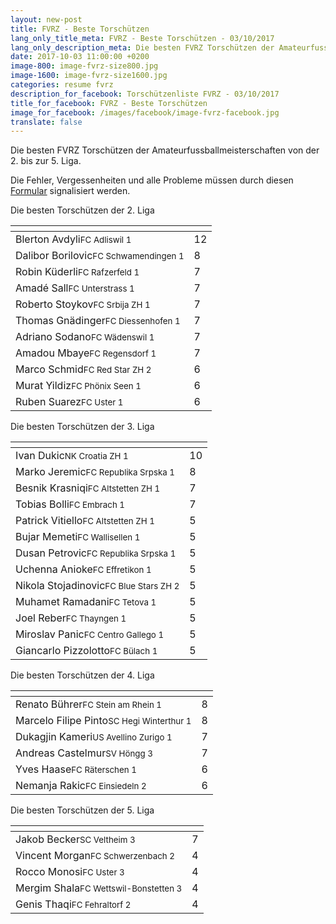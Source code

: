 ```yaml
---
layout: new-post
title: FVRZ - Beste Torschützen
lang_only_title_meta: FVRZ - Beste Torschützen - 03/10/2017
lang_only_description_meta: Die besten FVRZ Torschützen der Amateurfussballmeisterschaften von der 2. bis zur 5. Liga - 03/10/2017
date: 2017-10-03 11:00:00 +0200
image-800: image-fvrz-size800.jpg
image-1600: image-fvrz-size1600.jpg
categories: resume fvrz
description_for_facebook: Torschützenliste FVRZ - 03/10/2017
title_for_facebook: FVRZ - Beste Torschützen
image_for_facebook: /images/facebook/image-fvrz-facebook.jpg
translate: false
---
```

Die besten FVRZ Torschützen der Amateurfussballmeisterschaften von der 2. bis zur 5. Liga.

Die Fehler, Vergessenheiten und alle Probleme müssen durch diesen <a href="/formular-fehlermeldung">Formular</a> signalisiert werden.

Die besten Torschützen der 2. Liga

<table class="table"><thead><tr><th><i class="fa fa-male"></i></th><th><i class="fa fa-futbol-o"></i></th></tr></thead><tbody><tr><td>Blerton Avdyli<span class='d-block team-name'><small>FC Adliswil 1</small></span></td><td>12</td></tr><tr><td>Dalibor Borilovic<span class='d-block team-name'><small>FC Schwamendingen 1</small></span></td><td>8</td></tr><tr><td>Robin Küderli<span class='d-block team-name'><small>FC Rafzerfeld 1</small></span></td><td>7</td></tr><tr><td>Amadé Sall<span class='d-block team-name'><small>FC Unterstrass 1</small></span></td><td>7</td></tr><tr><td>Roberto Stoykov<span class='d-block team-name'><small>FC Srbija ZH 1</small></span></td><td>7</td></tr><tr><td>Thomas Gnädinger<span class='d-block team-name'><small>FC Diessenhofen 1</small></span></td><td>7</td></tr><tr><td>Adriano Sodano<span class='d-block team-name'><small>FC Wädenswil 1</small></span></td><td>7</td></tr><tr><td>Amadou Mbaye<span class='d-block team-name'><small>FC Regensdorf 1</small></span></td><td>7</td></tr><tr><td>Marco Schmid<span class='d-block team-name'><small>FC Red Star ZH 2</small></span></td><td>6</td></tr><tr><td>Murat Yildiz<span class='d-block team-name'><small>FC Phönix Seen 1</small></span></td><td>6</td></tr><tr><td>Ruben Suarez<span class='d-block team-name'><small>FC Uster 1</small></span></td><td>6</td></tr></tbody></table>

Die besten Torschützen der 3. Liga

<table class="table"><thead><tr><th><i class="fa fa-male"></i></th><th><i class="fa fa-futbol-o"></i></th></tr></thead><tbody><tr><td>Ivan Dukic<span class='d-block team-name'><small>NK Croatia ZH 1</small></span></td><td>10</td></tr><tr><td>Marko Jeremic<span class='d-block team-name'><small>FC Republika Srpska 1</small></span></td><td>8</td></tr><tr><td>Besnik Krasniqi<span class='d-block team-name'><small>FC Altstetten ZH 1</small></span></td><td>7</td></tr><tr><td>Tobias Bolli<span class='d-block team-name'><small>FC Embrach 1</small></span></td><td>7</td></tr><tr><td>Patrick Vitiello<span class='d-block team-name'><small>FC Altstetten ZH 1</small></span></td><td>5</td></tr><tr><td>Bujar Memeti<span class='d-block team-name'><small>FC Wallisellen 1</small></span></td><td>5</td></tr><tr><td>Dusan Petrovic<span class='d-block team-name'><small>FC Republika Srpska 1</small></span></td><td>5</td></tr><tr><td>Uchenna Anioke<span class='d-block team-name'><small>FC Effretikon 1</small></span></td><td>5</td></tr><tr><td>Nikola Stojadinovic<span class='d-block team-name'><small>FC Blue Stars ZH 2</small></span></td><td>5</td></tr><tr><td>Muhamet Ramadani<span class='d-block team-name'><small>FC Tetova 1</small></span></td><td>5</td></tr><tr><td>Joel Reber<span class='d-block team-name'><small>FC Thayngen 1</small></span></td><td>5</td></tr><tr><td>Miroslav Panic<span class='d-block team-name'><small>FC Centro Gallego 1</small></span></td><td>5</td></tr><tr><td>Giancarlo Pizzolotto<span class='d-block team-name'><small>FC Bülach 1</small></span></td><td>5</td></tr></tbody></table>

Die besten Torschützen der 4. Liga

<table class="table"><thead><tr><th><i class="fa fa-male"></i></th><th><i class="fa fa-futbol-o"></i></th></tr></thead><tbody><tr><td>Renato Bührer<span class='d-block team-name'><small>FC Stein am Rhein 1</small></span></td><td>8</td></tr><tr><td>Marcelo Filipe Pinto<span class='d-block team-name'><small>SC Hegi Winterthur 1</small></span></td><td>8</td></tr><tr><td>Dukagjin Kameri<span class='d-block team-name'><small>US Avellino Zurigo 1</small></span></td><td>7</td></tr><tr><td>Andreas Castelmur<span class='d-block team-name'><small>SV Höngg 3</small></span></td><td>7</td></tr><tr><td>Yves Haase<span class='d-block team-name'><small>FC Räterschen 1</small></span></td><td>6</td></tr><tr><td>Nemanja Rakic<span class='d-block team-name'><small>FC Einsiedeln 2</small></span></td><td>6</td></tr></tbody></table>

Die besten Torschützen der 5. Liga

<table class="table"><thead><tr><th><i class="fa fa-male"></i></th><th><i class="fa fa-futbol-o"></i></th></tr></thead><tbody><tr><td>Jakob Becker<span class='d-block team-name'><small>SC Veltheim 3</small></span></td><td>7</td></tr><tr><td>Vincent Morgan<span class='d-block team-name'><small>FC Schwerzenbach 2</small></span></td><td>4</td></tr><tr><td>Rocco Monosi<span class='d-block team-name'><small>FC Uster 3</small></span></td><td>4</td></tr><tr><td>Mergim Shala<span class='d-block team-name'><small>FC Wettswil-Bonstetten 3</small></span></td><td>4</td></tr><tr><td>Genis Thaqi<span class='d-block team-name'><small>FC Fehraltorf 2</small></span></td><td>4</td></tr></tbody></table>

